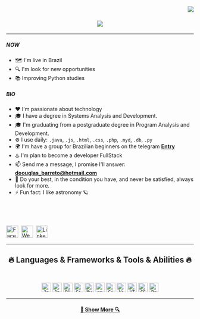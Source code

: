 <img align="right" src="https://visitor-badge.laobi.icu/badge?page_id=doouglasbarreto.doouglasbarreto">

<h1 align="center">
  <a href="https://git.io/typing-svg">
    <img src="https://readme-typing-svg.herokuapp.com?size=30&lines=Hi+there+%F0%9F%91%8B;I'm+Douglas+Barreto;Programmer+and+dreamer;Welcome+to+my+profile!">
  </a>
</h1> 
<hr>

##### NOW

- 🗺️ I'm live in Brazil
- 🔍 I'm look for new opportunities
- 📚 Improving Python studies

##### BIO

- ❤️ I'm passionate about technology
- 🎓 I have a degree in Systems Analysis and Development.
- 🎓 I'm graduating from a postgraduate degree in Program Analysis and Development.
- ⚙️ I use daily: `.java`, `.js`, `.html`, `.css`, `.php`, `.myd`, `.db`, `.py`
- 🌍 I'm have a group for Brazilian beginners on the telegram [**Entry**](https://t.me/AnaliseDesenvolvimentoDeSistemas)
- ♨️ I'm plan to become a developer FullStack
- 📫 Send me a message, I promise I'll answer: **doouglas_barreto@hotmail.com**
- 💬 Do your best, in the condition you have, and never be satisfied, always look for more.
- ⚡️ Fun fact: I like astronomy 🪐

<br>
<br>
<br>
<section style="margin-top: 10px;">
<a href="https://www.facebook.com/doouglasbarreto" target="_blank"><img src="https://cdn.icon-icons.com/icons2/836/PNG/512/Facebook_icon-icons.com_66805.png" width="32px" alt="Facebook" title="My Facebook"></a>&nbsp;
<a href="http://douglasbarreto.me/" target="_blank"><img src="https://cdn.icon-icons.com/icons2/306/PNG/512/Website-Icon_33937.png" width="32px" alt="Website" title="My Website"></a>&nbsp;
<a href="https://www.linkedin.com/in/douglas-barreto" target="_blank"><img src="https://cdn.icon-icons.com/icons2/99/PNG/512/linkedin_socialnetwork_17441.png" width="32px" alt="Linkedin" title="My Linkedin"></a>&nbsp;
</section>

<hr>
<h2 align="center">🔥 Languages & Frameworks & Tools & Abilities 🔥</h2>
<br>
<p align="center">
 <code><img title="Java" height="25" src="https://github.com/zumrudu-anka/zumrudu-anka/blob/master/images/java-original.svg"></code>
<code><img title="Javascript" height="25" src="https://github.com/zumrudu-anka/zumrudu-anka/blob/master/images/javascript.svg"></code>
<code><img title="PHP" height="25" src="https://github.com/zumrudu-anka/zumrudu-anka/blob/master/images/php.svg"></code>
 <code><img title="Git" height="25" src="https://github.com/zumrudu-anka/zumrudu-anka/blob/master/images/git-original.svg"></code>
 <code><img title="MySQL" height="25" src="https://github.com/zumrudu-anka/zumrudu-anka/blob/master/images/mysql.svg"></code>
  <code><img title="npm" height="25" src="https://github.com/zumrudu-anka/zumrudu-anka/blob/master/images/npm.svg"></code> 
  <code><img title="GitHub" height="25" src="https://github.com/zumrudu-anka/zumrudu-anka/blob/master/images/github.svg"></code>
  <code><img title="Visual Studio Code" height="25" src="https://github.com/zumrudu-anka/zumrudu-anka/blob/master/images/vscode.png"></code>
<code><img title="HTML5" height="25" src="https://github.com/zumrudu-anka/zumrudu-anka/blob/master/images/html5.svg"></code>
 <code><img title="CSS" height="25" src="https://github.com/zumrudu-anka/zumrudu-anka/blob/master/images/css.svg"></code>
  <code><img title="Problem Solving" height="25" src="https://github.com/zumrudu-anka/zumrudu-anka/blob/master/images/problemSolving.png"></code>
</p>
<hr>

<!--<h2 align="center">⚡ Stats ⚡</h2>
<br>
<p align=center>
  <div align=center>
    <a href="https://github.com/doouglasbarreto/github-readme-streak-stats" title="Go to Source">
      <img align="left" width=396 src="https://github-readme-streak-stats.herokuapp.com/?user=doouglasbarreto&theme=react&border=61dafb&hide_border=true" alt="doouglasbarreto" />
    </a>
    <a href="https://github.com/doouglasbarreto/github-readme-stats" title="Go to Source">
      <img align="right" width=396 src="https://github-readme-stats.vercel.app/api?username=doouglasbarreto&show_icons=true&theme=react&border_color=61dafb&hide_border=true" />
    </a>
  </div>
  <br><br><br><br><br><br><br><br><br>
  <div align=center>
    <a href="https://github.com/doouglasbarreto/github-readme-stats">
      <img width=325 align="center" src="https://github-readme-stats.vercel.app/api/top-langs/?username=doouglasbarreto&hide=c%23,powershell,Mathematica,Ruby,Objective-C,Objective-C%2b%2b,Cuda&title_color=61dafb&text_color=ffffff&icon_color=61dafb&bg_color=20232a&langs_count=8&layout=compact&border_color=61dafb&hide_border=true" />
    </a>
  </div>
  <br>
  <img src="https://activity-graph.herokuapp.com/graph?username=doouglasbarreto&theme=react-dark&bg_color=20232a&hide_border=true" width="100%"/>
</p>

<hr>

<h2 align="center">👨‍💻 Repositories 👨‍💻</h2>
<br>
 <div width="100%" align="center">
  <a align="left" href="https://github.com/zumrudu-anka/Algorithms" title="Algorithms"><img align="left" height="115" src="https://github-readme-stats.vercel.app/api/pin/?username=zumrudu-anka&repo=Algorithms&theme=react&border_color=61dafb&border_radius=10"></a><a align="right" href="https://github.com/zumrudu-anka/DataStructures" title="Data Structures"><img align="right" height="115" src="https://github-readme-stats.vercel.app/api/pin/?username=zumrudu-anka&repo=DataStructures&theme=react&border_color=61dafb&border_radius=10"></a>
</div>
<br/><br/><br/><br/><br/><br/>
<div width="100%" align="center">
  <a align="left" href="https://github.com/zumrudu-anka/Turkce-Heceleme-CPP" title="Turkce-Heceleme-CPP"><img align="left" height="115" src="https://github-readme-stats.vercel.app/api/pin/?username=zumrudu-anka&repo=Turkce-Heceleme-CPP&theme=react&border_color=61dafb&border_radius=10"></a>
  <a align="right" href="https://github.com/zumrudu-anka/CopyMoveForgeryDetectionWithDCT" title="Copy&Move Forgery Detection With DCT"><img align="right" height="115" src="https://github-readme-stats.vercel.app/api/pin/?username=zumrudu-anka&repo=CopyMoveForgeryDetectionWithDCT&theme=react&border_color=61dafb&border_radius=10"></a>
</div>
<br/><br/><br/><br/><br/><br/>
<div width="100%" align="center">
  <a align="left" href="https://github.com/zumrudu-anka/cpp-openmp-needleman-wunsch" title="Needleman Wunsch Algorithm With OpenMP"><img align="left" height="115" src="https://github-readme-stats.vercel.app/api/pin/?username=zumrudu-anka&repo=cpp-openmp-needleman-wunsch&theme=react&border_color=61dafb&border_radius=10"></a>
  <a align="right" href="https://github.com/zumrudu-anka/cpp-artificial-neural-networks" title="Artificial Neural Networks"><img align="right" height="115" src="https://github-readme-stats.vercel.app/api/pin/?username=zumrudu-anka&repo=cpp-artificial-neural-networks&theme=react&border_color=61dafb&border_radius=10"></a>
</div>
<br/><br/><br/><br/><br/><br/>
<div width="100%" align="center">
  <a align="left" href="https://github.com/zumrudu-anka/javascript-minesweeper" title="Minesweeper"><img align="left" height="115" src="https://github-readme-stats.vercel.app/api/pin/?username=zumrudu-anka&repo=javascript-minesweeper&theme=react&border_color=61dafb&border_radius=10"></a>
  <a align="right" href="https://github.com/zumrudu-anka/KTU-TraditionalComputerOlympics-2019" title="KTU Traditional Computer Olympics 2019-2020"><img align="right" height="115" src="https://github-readme-stats.vercel.app/api/pin/?username=zumrudu-anka&repo=KTU-TraditionalComputerOlympics-2019&theme=react&border_color=61dafb&border_radius=10"></a>
</div>
<br><br><br><br><br><br> -->
<h4 align="center">
  <a href="https://github.com/doouglasbarreto?tab=repositories" title="Show Repositories">🔎 Show More 🔍</a>
</h4>
